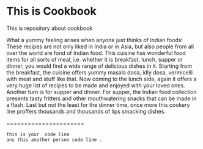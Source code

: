 # This is Cookbook
This is repository about cookbook
   

   What a yummy feeling arises when anyone just thinks of Indian foods! These recipes are not only liked in India or in Asia, but also people from all over the world are fond of Indian food. This cuisine has wonderful food items for all sorts of meal, i.e. whether it is breakfast, lunch, supper or dinner, you would find a wide range of delicious dishes in it. Starting from the breakfast, the cuisine offers yummy masala dosa, idly dosa, vermicelli with meat and stuff like that. Now coming to the lunch side, again it offers a very huge list of recipes to be made and enjoyed with your loved ones. Another turn is for supper and dinner. For supper, the Indian food collection presents tasty fritters and other mouthwatering snacks that can be made in a flash. Last but not the least for the dinner time, once more this cookery line proffers thousands and thousands of lips smacking dishes.
   



   ======================


    this is your  code line 
    ans this another person code line .